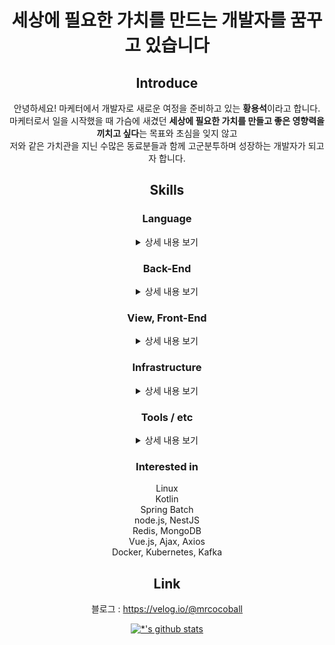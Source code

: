 <div align=center>

# 세상에 필요한 가치를 만드는 개발자를 꿈꾸고 있습니다 <br>
## Introduce
안녕하세요! 마케터에서 개발자로 새로운 여정을 준비하고 있는 **황용석**이라고 합니다. <br>
마케터로서 일을 시작했을 때 가슴에 새겼던 **세상에 필요한 가치를 만들고 좋은 영향력을 끼치고 싶다**는 목표와 초심을 잊지 않고 <br>
저와 같은 가치관을 지닌 수많은 동료분들과 함께 고군분투하며 성장하는 개발자가 되고자 합니다. <br>

## Skills
### Language
<details>
  <summary>상세 내용 보기</summary> <br>
  
<details>
  <summary>Java</summary>
  
  Java 기본 문법과 객체 지향 프로그래밍에 대한 개념을 숙지하고 있으며 현재 추가적인 스터디를 진행하고자 합니다.
</details>
<details>
  <summary>JavaScript</summary>
  
  프로젝트 진행 시 chart.js, Ajax, Axios, jQuery와 함께 사용한 경험이 있으며 현재 기초 문법 공부 중에 있습니다.
</details>
<details>
  <summary>Python</summary>
  
  기초적인 문법을 숙지하고 있으며 라이브러리 / 프레임워크 사용 경험이 있습니다. (BS4, Selenium, Scrapy, PyMySql)
</details>
<details>
  <summary>SQL</summary>
  
  기초적인 문법을 숙지하고 있으며 DB 설계 및 성능 향상과 관련된 문법 / 기법을 추가로 공부하고 있습니다.
</details>
</details>

### Back-End
<details>
  <summary>상세 내용 보기</summary> <br>
  
<details>
  <summary>Spring Boot</summary>
  
  기초적인 사용 방법을 숙지하고 있으며 1인 기획 / 제작 프로젝트를 2회 진행하였습니다.
</details>
<details>
  <summary>Spring Data JPA</summary>
  
  JPA와 Hibernate에 대한 기본 개념을 숙지하고 있으며 프로젝트 진행 시에 Spring Data JPA를 활용하였습니다.
</details>
<details>
  <summary>Spring Security</summary>
  
  기본 개념을 숙지하고 있으며 프로젝트 진행 시에 활용하였고, JWT 관련해서 추가 공부 중에 있습니다.
</details>
<details>
  <summary>Querydsl</summary>
  
  프로젝트 진행 시 통계 처리를 할 때 사용하였으며 동적 쿼리에 대해서 추가 공부 중에 있습니다.
</details>
<details>
  <summary>MyBatis</summary>
  
  MyBatis / JSP를 통한 프로젝트 진행 경험은 없으나 관련 내용을 서적을 통해 공부하였고 실습을 진행하였습니다.
</details>
<details>
  <summary>RDBMS</summary>
  
  MySQL을 사용하였으며 주로 Workbench를 활용하여 작업하였습니다. 다른 DB도 필요하다면 공부할 의향이 있습니다. 
</details>
</details>

### View, Front-End
<details>
  <summary>상세 내용 보기</summary> <br>
  
<details>
  <summary>HTML / CSS</summary>
  
  프로젝트 진행 시 Bootstrap을 활용하였으나 기초적인 문법 / 지식이 부족하다고 판단하여 현재 공부 중입니다.
</details>
<details>
  <summary>Thymeleaf</summary>
  
  SSR에 대한 개념과 Thymeleaf에 대한 기초적인 문법을 이해하고 있으며 프로젝트에 활용하였습니다. 추가 공부 중입니다.
</details>
<details>  
  <summary>JSP</summary>
  
  프로젝트에 직접 활용하지는 않았으나 관련 내용을 서적을 통해 공부하였고 실습을 진행하였습니다.
</details>
<details>  
  <summary>jQuery / Ajax / Axios</summary>
  
  프로젝트 진행 시 사용한 경험이 있습니다.  
  프로젝트 진행 시 REST API를 활용한 화면 비동기 처리에 활용하였습니다.  
  Vue.js 공부 시 추가로 공부할 예정입니다.
</details>
</details>

### Infrastructure
<details>
  <summary>상세 내용 보기</summary> <br>
  
<details>
  <summary>Docker</summary>
  
  웹 어플리케이션 및 DB를 컨테이너화하여 개발 환경 / 배포 환경을 분리하는데에 Docker를 사용하였습니다.
</details>
</details>  
  
### Tools / etc
<details>
  <summary>상세 내용 보기</summary> <br>
  
<details>
  <summary>Git / GitKraken</summary>
  
  GIT 툴인 GitKraken을 통해 Git을 관리하였으며 GitHub Flow 전략으로 프로젝트를 진행하였습니다. 
  다만 CLI를 통해 Git을 관리한 적이 없어 공부가 필요합니다.
</details>
<details>
  <summary>AWS</summary>
  
  AWS EC2, RDS, S3를 통해 프로젝트를 배포하였습니다. 다만 기초적인 배포 수준이라 추가로 공부가 필요합니다.
</details>
</details>

### Interested in
Linux  
Kotlin  
Spring Batch  
node.js, NestJS  
Redis, MongoDB  
Vue.js, Ajax, Axios  
Docker, Kubernetes, Kafka  

## Link
블로그 : https://velog.io/@mrcocoball

[![*'s github stats](https://github-readme-stats.vercel.app/api?username=mrcocoball)](https://github.com/mrcocoball)
